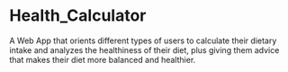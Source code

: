 # Health_Calculator

A Web App that orients different types of users to calculate their dietary intake and analyzes the healthiness of their
diet, plus giving them advice that makes their diet more balanced and healthier.
